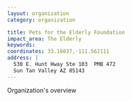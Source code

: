 ```yaml
---
layout: organization
category: organization

title: Pets for the Elderly Foundation
impact_area: The Elderly
keywords: 
coordinates: 33.16037,-111.562111
address: |
  530 E. Hunt Hway Ste 103  PMB 472
  Sun Tan Valley AZ 85143
---
```

Organization's overview
